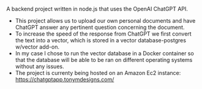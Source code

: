 A backend project written in node.js that uses the OpenAI ChatGPT API. <br>
- This project allows us to upload our own personal documents and have ChatGPT answer any pertinent question concerning the document. <br>
- To increase the speed of the response from ChatGPT we first convert the text into a vector, which is stored in a vector database-postgres w/vector add-on. <br>
- In my case I chose to run the vector database in a Docker container so that the database will be able to be ran on different operating systems without any issues. <br>
- The project is currenty being hosted on an Amazon Ec2 instance: https://chatgptapp.tonymdesigns.com/ 